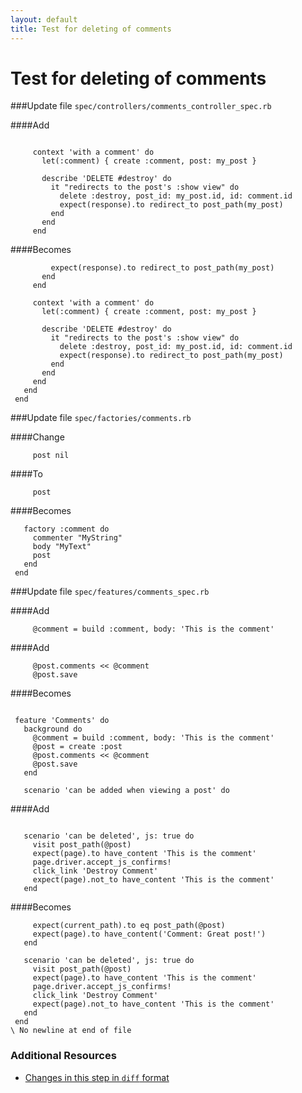 ```yaml
---
layout: default
title: Test for deleting of comments
---
```


<h1 id="main">Test for deleting of comments</h1>

###Update file `spec/controllers/comments_controller_spec.rb`

####Add
```
 
     context 'with a comment' do
       let(:comment) { create :comment, post: my_post }
 
       describe 'DELETE #destroy' do
         it "redirects to the post's :show view" do
           delete :destroy, post_id: my_post.id, id: comment.id
           expect(response).to redirect_to post_path(my_post)
         end
       end
     end
```


####Becomes
```
         expect(response).to redirect_to post_path(my_post)
       end
     end
 
     context 'with a comment' do
       let(:comment) { create :comment, post: my_post }
 
       describe 'DELETE #destroy' do
         it "redirects to the post's :show view" do
           delete :destroy, post_id: my_post.id, id: comment.id
           expect(response).to redirect_to post_path(my_post)
         end
       end
     end
   end
 end

```


###Update file `spec/factories/comments.rb`

####Change
```
     post nil
```


####To
```
     post
```


####Becomes
```
   factory :comment do
     commenter "MyString"
     body "MyText"
     post
   end
 end

```


###Update file `spec/features/comments_spec.rb`

####Add
```
     @comment = build :comment, body: 'This is the comment'
```


####Add
```
     @post.comments << @comment
     @post.save
```


####Becomes
```
 
 feature 'Comments' do
   background do
     @comment = build :comment, body: 'This is the comment'
     @post = create :post
     @post.comments << @comment
     @post.save
   end
 
   scenario 'can be added when viewing a post' do

```


####Add
```
 
   scenario 'can be deleted', js: true do
     visit post_path(@post)
     expect(page).to have_content 'This is the comment'
     page.driver.accept_js_confirms!
     click_link 'Destroy Comment'
     expect(page).not_to have_content 'This is the comment'
   end
```


####Becomes
```
     expect(current_path).to eq post_path(@post)
     expect(page).to have_content('Comment: Great post!')
   end
 
   scenario 'can be deleted', js: true do
     visit post_path(@post)
     expect(page).to have_content 'This is the comment'
     page.driver.accept_js_confirms!
     click_link 'Destroy Comment'
     expect(page).not_to have_content 'This is the comment'
   end
 end
\ No newline at end of file

```



### Additional Resources

* [Changes in this step in `diff` format](https://github.com/software-academy/rails_getting_started_bdd/commit/8d02d6c95bb14a4019d2b18b2d9b0bcd0c9e8146)

